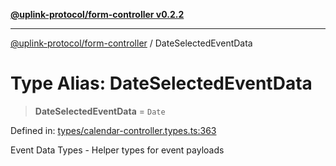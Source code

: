 [**@uplink-protocol/form-controller v0.2.2**](../README.md)

***

[@uplink-protocol/form-controller](../globals.md) / DateSelectedEventData

# Type Alias: DateSelectedEventData

> **DateSelectedEventData** = `Date`

Defined in: [types/calendar-controller.types.ts:363](https://github.com/jmkcoder/uplink-protocol-calendar/blob/9a15037d7723ff15fbca8c4cbbcd3a222733e98e/src/types/calendar-controller.types.ts#L363)

Event Data Types - Helper types for event payloads
